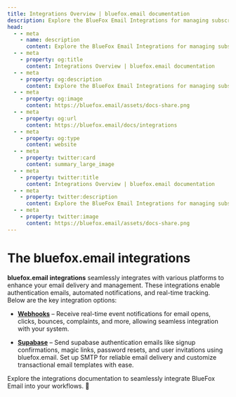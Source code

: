 ```yaml
---
title: Integrations Overview | bluefox.email documentation
description: Explore the BlueFox Email Integrations for managing subscriber lists, sending transactional and triggered emails, including attachments, and handling webhooks.
head:
  - - meta
    - name: description
      content: Explore the BlueFox Email Integrations for managing subscriber lists, sending transactional and triggered emails, including attachments, and handling webhooks.
  - - meta
    - property: og:title
      content: Integrations Overview | bluefox.email documentation
  - - meta
    - property: og:description
      content: Explore the BlueFox Email Integrations for managing subscriber lists, sending transactional and triggered emails, including attachments, and handling webhooks.
  - - meta
    - property: og:image
      content: https://bluefox.email/assets/docs-share.png
  - - meta
    - property: og:url
      content: https://bluefox.email/docs/integrations
  - - meta
    - property: og:type
      content: website
  - - meta
    - property: twitter:card
      content: summary_large_image
  - - meta
    - property: twitter:title
      content: Integrations Overview | bluefox.email documentation
  - - meta
    - property: twitter:description
      content: Explore the BlueFox Email Integrations for managing subscriber lists, sending transactional and triggered emails, including attachments, and handling webhooks.
  - - meta
    - property: twitter:image
      content: https://bluefox.email/assets/docs-share.png
---
```


# The bluefox.email integrations

**bluefox.email integrations** seamlessly integrates with various platforms to enhance your email delivery and management. These integrations enable authentication emails, automated notifications, and real-time tracking. Below are the key integration options:  
  
- **[Webhooks](/docs/integrations/webhooks)** – Receive real-time event notifications for email opens, clicks, bounces, complaints, and more, allowing seamless integration with your system.  

- **[Supabase](/docs/integrations/supabase)** – Send supabase authentication emails like signup confirmations, magic links, password resets, and user invitations using bluefox.email. Set up SMTP for reliable email delivery and customize transactional email templates with ease.  

Explore the integrations documentation to seamlessly integrate BlueFox Email into your workflows. 🚀
